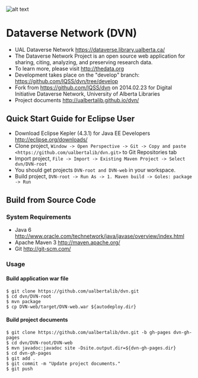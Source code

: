 ![alt text](http://www.toolkit.ualberta.ca/Toolkit%20Downloads/~/media/identity/Toolkit/Logos/UA/UA-COLOUR-180px.png "University of Alberta")

# Dataverse Network (DVN)

* UAL Dataverse Network <https://dataverse.library.ualberta.ca/>
* The Dataverse Network Project is an open source web application for sharing, citing, analyzing, and preserving research data.
* To learn more, please visit <http://thedata.org> 
* Development takes place on the "develop" branch: <https://github.com/IQSS/dvn/tree/develop> 
* Fork from <https://github.com/IQSS/dvn> on 2014.02.23 for Digital Initiative Dataverse Network, University of Alberta Libraries
* Project documents <http://ualbertalib.github.io/dvn/>

## Quick Start Guide for Eclipse User

* Download Eclipse Kepler (4.3.1) for Java EE Developers <http://eclipse.org/downloads/>
* Clone project, ```Window -> Open Perspective -> Git -> Copy and paste <https://github.com/ualbertalib/dvn.git>``` to Git Repositories tab 
* Import project, ```File -> Import -> Existing Maven Project -> Select dvn/DVN-root```
* You should get projects ```DVN-root and DVN-web``` in your workspace.
* Build project, ```DVN-root -> Run As -> 1. Maven build -> Goles: package -> Run```


## Build from Source Code

### System Requirements

* Java 6 <http://www.oracle.com/technetwork/java/javase/overview/index.html>
* Apache Maven 3 <http://maven.apache.org/>
* Git <http://git-scm.com/>

### Usage

#### Build application war file

```shell
$ git clone https://github.com/ualbertalib/dvn.git
$ cd dvn/DVN-root
$ mvn package
$ cp DVN-web/target/DVN-web.war ${autodeploy.dir}
```

#### Build project documents

```shell
$ git clone https://github.com/ualbertalib/dvn.git -b gh-pages dvn-gh-pages
$ cd dvn/DVN-root/DVN-web
$ mvn javadoc:javadoc site -Dsite.output.dir=${dvn-gh-pages.dir}
$ cd dvn-gh-pages
$ git add .
$ git commit -m "Update project documents."
$ git push
```
